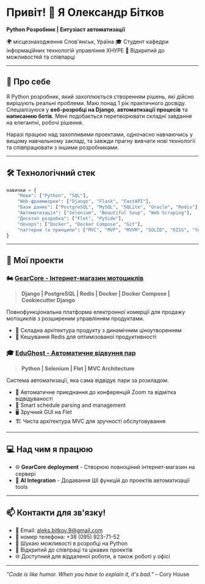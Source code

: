 # Привіт! 👋 Я Олександр Бітков

**Python Розробник | Ентузіаст автоматизації**

🌍 місцезнаходження Слов'янськ, Ураїна
🎓 Студент кафедри інформаційних технологій управління ХНУРЕ 
💼 Відкритий до можливостей та співпарці

---

## 🚀 Про себе

Я Python розробник, який захоплюється створенням рішень, які дійсно вирішують реальні проблеми. Маю понад 1 рік практичного досвіду. Спеціалізуюся у **веб-розробці на Django**, **автоматизації процесів** та **написанню ботів**. Мені подобається перетворювати складні завдання на елегантні, робочі рішення.

Наразі працюю над захопливими проектами, одночасно навчаючись у вищому навчальному закладі, та завжди прагну вивчати нові технології та співпрацювати з іншими розробниками.

---

## 🛠️ Технологічний стек

```python
навички = {
    "Мови": ["Python", "SQL"],
    "Web-фраемворки": ["Django", "Flask", "FastAPI"],
    "Бази даних": ["PostgreSQL", "MySQL", "SQLite", "Oracle", "Redis"],
    "Автоматизація": ["Selenium", "Beautiful Soup", "Web Scraping"],
    "Десктоп розробка": ["Flet", "PySide"],
    "devops": ["Docker", "Docker Compose", "Git"],
    "паттерни та принципи": ["MVC", "MVP", "MVVM", "SOLID", "KISS", "YAGNI"]
}
```

---

## 🌟 Мої проекти

### 🏍️ [GearCore - Інтернет-магазин мотоциклів](https://github.com/aleks-bitkov/gearcore)
> **Django | PostgreSQL | Redis | Docker | Docker Compose | Cookiecutter Django**

Повнофункціональна платформа електронної комерції для продажу мотоциклів з розширеним управлінням продуктами.

- 🔧 Складна архітектура продукту з динамічним ціноутворенням
- 🚀 Кешування Redis для оптимізованої продуктивності 

### 🎓 [EduGhost - Автоматичне відвуння пар](https://github.com/aleks-bitkov/EduGhost.hneu)
> **Python | Selenium | Flet | MVC Architecture**

Система автоматизації, яка сама відвідує пари за розкладом.

- 🤖 Автоматичне приєднання до конференцій Zoom та відмітка відвідуваності
- 📅 Smart schedule parsing and management
- 🖥️ Зручний GUI на Flet
- 🏗️ Чиста архітектура MVC для зручності обслуговування

---

## 💻 Над чим я працюю

- 🌐 **GearCore deployment** - Створюю повноціний інтернет-магазин на сервері
- 🤖 **AI Integration** - Додавання ШІ функцій до проектів автоматизації  tools

---

## 📫 Контакти для зв'язку!

- 📧 Email: [aleks.bitkov.9@gmail.com](mailto:aleks.bitkov.9@gmail.com)
- 📱 номер телефона: +38 (095) 923-71-52
- 💼 Шукаю можливості в розробці на Python
- 🤝 Відкритий до співпраці та цікавих проектів
- 🌐 Доступний для віддаленої роботи, а також роботі у офісі

---

*"Code is like humor. When you have to explain it, it's bad."* – Cory House
